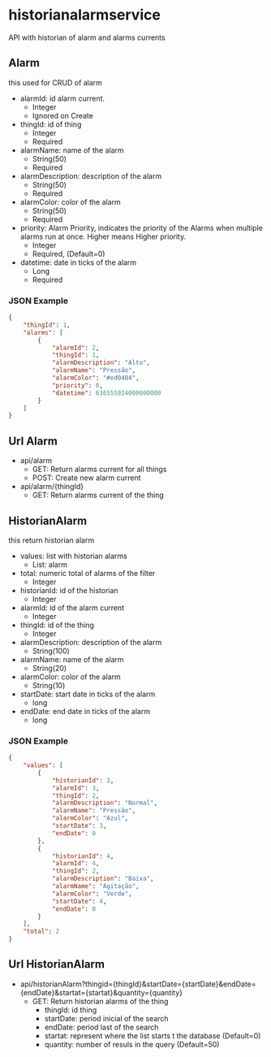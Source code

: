 # historianalarmservice
API with historian of alarm and alarms currents

## Alarm
this used for CRUD of alarm
- alarmId: id alarm current.
    - Integer
    - Ignored on Create
- thingId: id of thing
    - Integer
    - Required
- alarmName: name of the alarm
    - String(50)
    - Required
- alarmDescription: description of the alarm
    - String(50)
    - Required
- alarmColor: color of the alarm
    - String(50)
    - Required
- priority: Alarm Priority, indicates the priority of the Alarms when multiple alarms run at once. Higher means Higher priority.
    - Integer
    - Required, (Default=0)
- datetime: date in ticks of the alarm
    - Long
    - Required

### JSON Example
```json
{
    "thingId": 1,
    "alarms": [
        {
            "alarmId": 2,
            "thingId": 1,
            "alarmDescription": "Alto",
            "alarmName": "Pressão",
            "alarmColor": "#ed0404",
            "priority": 0,
            "datetime": 636555924000000000
        }
    ]
}
```

## Url Alarm
* api/alarm
    * GET: Return alarms current for all things
    * POST: Create new alarm current
* api/alarm/{thingId}
    * GET: Return alarms current of the thing

## HistorianAlarm
this return historian alarm
- values: list with historian alarms
    - List: alarm
- total: numeric total of alarms of the filter
    - Integer
- historianId: id of the historian
    - Integer
- alarmId: id of the alarm current
    - Integer
- thingId: id of the thing
    - Integer
- alarmDescription: description of the alarm
    - String(100)
- alarmName: name of the alarm
    - String(20)
- alarmColor: color of the alarm
    - String(10)
- startDate: start date in ticks of the alarm
    - long
- endDate: end date in ticks of the alarm
    - long

### JSON Example
```json
{
    "values": [
        {
            "historianId": 3,
            "alarmId": 3,
            "thingId": 2,
            "alarmDescription": "Normal",
            "alarmName": "Pressão",
            "alarmColor": "Azul",
            "startDate": 3,
            "endDate": 0
        },
        {
            "historianId": 4,
            "alarmId": 4,
            "thingId": 2,
            "alarmDescription": "Baixa",
            "alarmName": "Agitação",
            "alarmColor": "Verde",
            "startDate": 4,
            "endDate": 0
        }
    ],
    "total": 2
}
```

## Url HistorianAlarm
* api/historianAlarm?thingid={thingId}&startDate={startDate}&endDate={endDate}&startat={startat}&quantity={quantity}
    * GET: Return historian alarms of the thing
        * thingId: id thing 
        * startDate: period inicial of the search
        * endDate: period last of the search
        * startat: represent where the list starts t the database (Default=0)
        * quantity: number of resuls in the query (Default=50)





